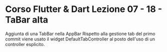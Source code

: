 # Corso Flutter & Dart Lezione 07 - 18 - TaBar alta

Aggiunta di una TabBar nella AppBar
Rispetto alla gestione tab del primo commit viene usato il
widget DefaultTabController al posto dell'uso di un controller esplicito.